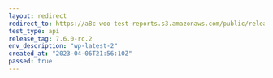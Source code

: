 ```yaml
---
layout: redirect
redirect_to: https://a8c-woo-test-reports.s3.amazonaws.com/public/release/7.6.0-rc.2/wp-latest-2/api/index.html
test_type: api
release_tag: 7.6.0-rc.2
env_description: "wp-latest-2"
created_at: "2023-04-06T21:56:10Z"
passed: true
---
```

